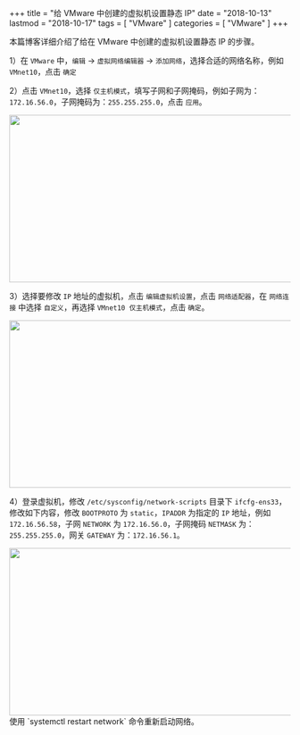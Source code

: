 +++
title = "给 VMware 中创建的虚拟机设置静态 IP"
date = "2018-10-13"
lastmod = "2018-10-17"
tags = [
    "VMware"
]
categories = [
    "VMware"
]
+++

本篇博客详细介绍了给在 VMware 中创建的虚拟机设置静态 IP 的步骤。

<!--more-->

1）在 `VMware` 中，`编辑` -> `虚拟网络编辑器` -> `添加网络`，选择合适的网络名称，例如 `VMnet10`，点击 `确定`

2）点击 `VMnet10`，选择 `仅主机模式`，填写子网和子网掩码，例如子网为：`172.16.56.0`，子网掩码为：`255.255.255.0`，点击 `应用`。

<center>
<img src="/image/linux/vmware-static-ip/WechatIMG623.jpeg" width="800px" height="300px" />
</center>

3）选择要修改 `IP` 地址的虚拟机，点击 `编辑虚拟机设置`，点击 `网络适配器`，在 `网络连接` 中选择 `自定义`，再选择 `VMnet10 仅主机模式`，点击 `确定`。

<center>
<img src="/image/linux/vmware-static-ip/WechatIMG624.jpeg" width="800px" height="300px" />
</center>

4）登录虚拟机，修改 `/etc/sysconfig/network-scripts` 目录下 `ifcfg-ens33`，修改如下内容，修改 `BOOTPROTO` 为 `static`，`IPADDR` 为指定的 `IP` 地址，例如 `172.16.56.58`，子网 `NETWORK` 为 `172.16.56.0`，子网掩码 `NETMASK` 为：`255.255.255.0`，网关 `GATEWAY` 为：`172.16.56.1`。

<center>
<img src="/image/linux/vmware-static-ip/WechatIMG625.jpeg" width="800px" height="300px" />
</center>
使用 `systemctl restart network` 命令重新启动网络。

